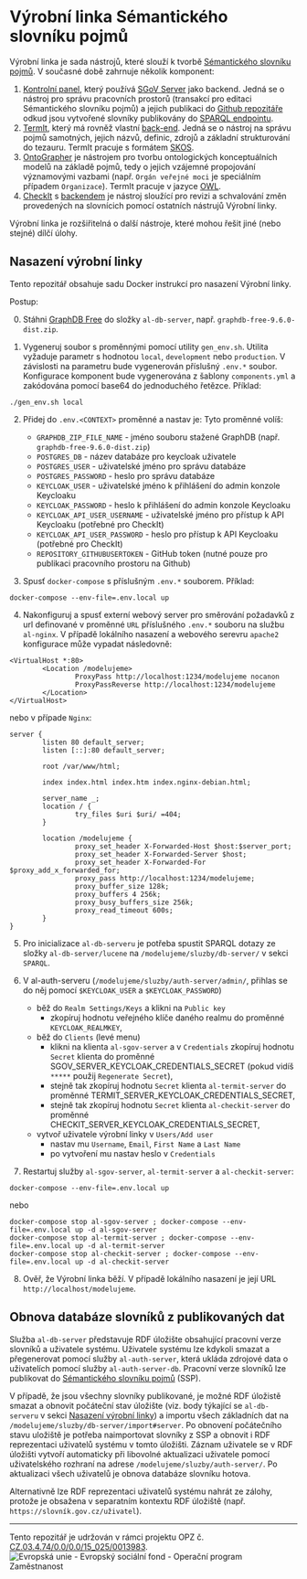 # Výrobní linka Sémantického slovníku pojmů

Výrobní linka je sada nástrojů, které slouží k tvorbě [Sémantického slovníku pojmů](https://xn--slovnk-7va.gov.cz/). V současné době zahrnuje několik komponent:

1. [Kontrolní panel](https://github.com/opendata-mvcr/mission-control), který používá [SGoV Server](https://github.com/opendata-mvcr/sgov) jako backend. Jedná se o nástroj pro správu pracovních prostorů (transakcí pro editaci Sémantického slovníku pojmů) a jejich publikaci do [Github repozitáře](https://github.com/opendata-mvcr/ssp) odkud jsou vytvořené slovníky publikovány do [SPARQL endpointu](https://xn--slovnk-7va.gov.cz/sparql).
2. [TermIt](https://github.com/opendata-mvcr/termit-ui), který má rovněž vlastní [back-end](https://github.com/opendata-mvcr/termit). Jedná se o nástroj na správu pojmů samotných, jejich názvů, definic, zdrojů a základní strukturování do tezauru. TermIt pracuje s formátem [SKOS](https://www.w3.org/TR/skos-reference/).
3. [OntoGrapher](https://github.com/opendata-mvcr/ontographer) je nástrojem pro tvorbu ontologických konceptuálních modelů na základě pojmů, tedy o jejich vzájemné propojování významovými vazbami (např. `Orgán veřejné moci` je speciálním případem `Organizace`). TermIt pracuje v jazyce [OWL](https://www.w3.org/TR/2012/REC-owl2-overview-20121211/#).
4. [CheckIt]() s [backendem]() je nástroj sloužící pro revizi a schvalování změn provedených na slovnícich pomocí ostatních nástrujů Výrobní linky.

Výrobní linka je rozšiřitelná o další nástroje, které mohou řešit jiné (nebo stejné) dílčí úlohy.

## Nasazení výrobní linky

Tento repozitář obsahuje sadu Docker instrukcí pro nasazení Výrobní linky.

Postup:

0. Stáhni [GraphDB Free](https://graphdb.ontotext.com) do složky `al-db-server`, např. `graphdb-free-9.6.0-dist.zip`.

1. Vygeneruj soubor s proměnnými pomocí utility `gen_env.sh`. Utilita vyžaduje parametr s hodnotou `local`, `development` nebo `production`. V závislosti na parametru bude vygenerován příslušný `.env.*` soubor. Konfigurace komponent bude vygenerována z šablony `components.yml` a zakódována pomocí base64 do jednoduchého řetězce. Příklad:

```
./gen_env.sh local
```

2. Přidej do `.env.<CONTEXT>` proměnné a nastav je:
   Tyto proměnné volíš:

   - `GRAPHDB_ZIP_FILE_NAME` - jméno souboru stažené GraphDB (např. `graphdb-free-9.6.0-dist.zip`)
   - `POSTGRES_DB` - název databáze pro keycloak uživatele
   - `POSTGRES_USER` - uživatelské jméno pro správu databáze
   - `POSTGRES_PASSWORD` - heslo pro správu databáze
   - `KEYCLOAK_USER` - uživatelské jméno k přihlášení do admin konzole Keycloaku
   - `KEYCLOAK_PASSWORD` - heslo k přihlášení do admin konzole Keycloaku
   - `KEYCLOAK_API_USER_USERNAME` - uživatelské jméno pro přístup k API Keycloaku (potřebné pro CheckIt)
   - `KEYCLOAK_API_USER_PASSWORD` - heslo pro přístup k API Keycloaku (potřebné pro CheckIt)
   - `REPOSITORY_GITHUBUSERTOKEN` - GitHub token (nutné pouze pro publikaci pracovního prostoru na Github)

3. Spusť `docker-compose` s příslušným `.env.*` souborem. Příklad:

```
docker-compose --env-file=.env.local up
```

4. Nakonfiguruj a spusť externí webový server pro směrování požadavků z url definované v proměnné `URL` příslušného `.env.*` souboru 
na službu `al-nginx`. V případě lokálního nasazení a webového serevru `apache2` konfigurace může vypadat následovně:
```
<VirtualHost *:80>
        <Location /modelujeme>
                ProxyPass http://localhost:1234/modelujeme nocanon
                ProxyPassReverse http://localhost:1234/modelujeme
        </Location>
</VirtualHost>
 ```

nebo v případe `Nginx`:

```
server {
        listen 80 default_server;
        listen [::]:80 default_server;

        root /var/www/html;

        index index.html index.htm index.nginx-debian.html;

        server_name _;
        location / {
                try_files $uri $uri/ =404;
        }

        location /modelujeme {
                proxy_set_header X-Forwarded-Host $host:$server_port;
                proxy_set_header X-Forwarded-Server $host;
                proxy_set_header X-Forwarded-For $proxy_add_x_forwarded_for;
                proxy_pass http://localhost:1234/modelujeme;
                proxy_buffer_size 128k;
                proxy_buffers 4 256k;
                proxy_busy_buffers_size 256k;
                proxy_read_timeout 600s;
        }
}
```

5. Pro inicializace `al-db-serveru` je potřeba spustit SPARQL dotazy ze složky `al-db-server/lucene` na `/modelujeme/sluzby/db-server/` v sekci `SPARQL`.

6. V al-auth-serveru (`/modelujeme/sluzby/auth-server/admin/`, přihlas se do něj pomocí `$KEYCLOAK_USER` a
`$KEYCLOAK_PASSWORD`)

   - běž do `Realm Settings/Keys` a klikni na `Public key`
     - zkopíruj hodnotu veřejného klíče daného realmu do proměnné `KEYCLOAK_REALMKEY`,
   - běž do `Clients` (levé menu)
     - klikni na klienta `al-sgov-server` a v `Credentials` zkopíruj hodnotu `Secret` klienta do proměnné SGOV_SERVER_KEYCLOAK_CREDENTIALS_SECRET (pokud vidíš `*****` použij `Regenerate Secret`), 
     - stejně tak zkopíruj hodnotu `Secret` klienta `al-termit-server` do proměnné TERMIT_SERVER_KEYCLOAK_CREDENTIALS_SECRET,
     - stejně tak zkopíruj hodnotu `Secret` klienta `al-checkit-server` do proměnné CHECKIT_SERVER_KEYCLOAK_CREDENTIALS_SECRET,
   - vytvoř uživatele výrobní linky v `Users/Add user`
     - nastav mu `Username`, `Email`, `First Name` a `Last Name`
     - po vytvoření mu nastav heslo v `Credentials`

7. Restartuj služby `al-sgov-server`, `al-termit-server` a `al-checkit-server`:

```
docker-compose --env-file=.env.local up
```

nebo 

```
docker-compose stop al-sgov-server ; docker-compose --env-file=.env.local up -d al-sgov-server
docker-compose stop al-termit-server ; docker-compose --env-file=.env.local up -d al-termit-server
docker-compose stop al-checkit-server ; docker-compose --env-file=.env.local up -d al-checkit-server
```

8. Ověř, že Výrobní linka běží. V případě lokálního nasazení je její URL `http://localhost/modelujeme`.

## Obnova databáze slovníků z publikovaných dat

Služba `al-db-server` představuje RDF úložište obsahující pracovní verze slovníků a uživatele systému. Uživatele systému lze kdykoli smazat a přegenerovat pomocí služby `al-auth-server`, která ukláda zdrojové data o uživatelích pomocí služby `al-auth-server-db`. Pracovní verze slovníků lze publikovat do [Sémantického slovníku pojmů](https://xn--slovnk-7va.gov.cz/) (SSP). 

V případě, že jsou všechny slovníky publikované, je možné RDF úložistě smazat a obnovit počáteční stav úložište (viz. body týkající se `al-db-serveru` v sekci [Nasazení výrobní linky](https://github.com/opendata-mvcr/sgov-assembly-line/edit/main/README.md#nasazen%C3%AD-v%C3%BDrobn%C3%AD-linky)) a importu všech základních dat na `/modelujeme/sluzby/db-server/import#server`. Po obnovení počátečního stavu uložiště je potřeba naimportovat slovníky z SSP a obnovit i RDF reprezentaci uživatelů systému v tomto úložišti. Záznam uživatele se v RDF úložišti vytvoří automaticky při libovolné aktualizaci uživatele pomocí uživatelského rozhraní na adrese `/modelujeme/sluzby/auth-server/`. Po aktualizaci všech uživatelů je obnova databáze slovníku hotova. 

Alternativně lze RDF reprezentaci uživatelů systému nahrát ze zálohy, protože je obsažena v separatním kontextu RDF úložiště (např. `https://slovník.gov.cz/uživatel`).

---
Tento repozitář je udržován v rámci projektu OPZ č. [CZ.03.4.74/0.0/0.0/15_025/0013983](https://esf2014.esfcr.cz/PublicPortal/Views/Projekty/Public/ProjektDetailPublicPage.aspx?action=get&datovySkladId=F5E162B2-15EC-4BBE-9ABD-066388F3D412).
![Evropská unie - Evropský sociální fond - Operační program Zaměstnanost](https://data.gov.cz/images/ozp_logo_cz.jpg)

